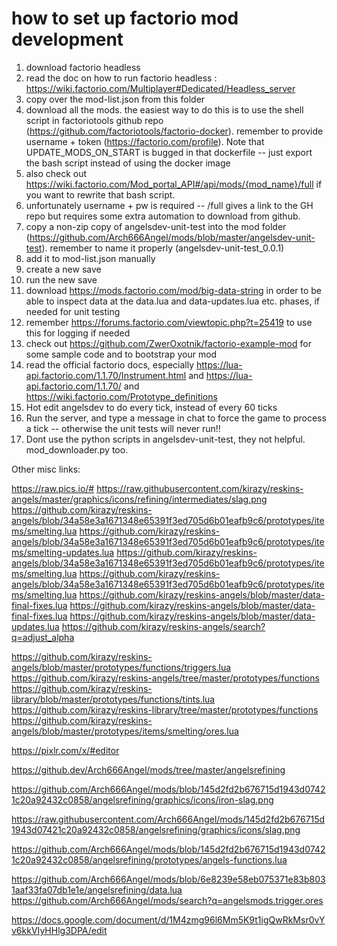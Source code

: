 # how to set up factorio mod development

1. download factorio headless
2. read the doc on how to run factorio headless : https://wiki.factorio.com/Multiplayer#Dedicated/Headless_server
3. copy over the mod-list.json from this folder
4. download all the mods. the easiest way to do this is to use the shell script in factoriotools github repo (https://github.com/factoriotools/factorio-docker). remember to provide username + token (https://factorio.com/profile). Note that UPDATE_MODS_ON_START is bugged in that dockerfile -- just export the bash script instead of using the docker image
5. also check out https://wiki.factorio.com/Mod_portal_API#/api/mods/{mod_name}/full if you want to rewrite that bash script.
6. unfortunately username + pw is required -- /full gives a link to the GH repo but requires some extra automation to download from github.
5. copy a non-zip copy of angelsdev-unit-test into the mod folder (https://github.com/Arch666Angel/mods/blob/master/angelsdev-unit-test). remember to name it properly (angelsdev-unit-test_0.0.1)
6. add it to mod-list.json manually
7. create a new save
8. run the new save
9. download https://mods.factorio.com/mod/big-data-string in order to be able to inspect data at the data.lua and data-updates.lua etc. phases, if needed for unit testing
10. remember https://forums.factorio.com/viewtopic.php?t=25419 to use this for logging if needed
11. check out https://github.com/ZwerOxotnik/factorio-example-mod for some sample code and to bootstrap your mod
12. read the official factorio docs, especially https://lua-api.factorio.com/1.1.70/Instrument.html and https://lua-api.factorio.com/1.1.70/ and https://wiki.factorio.com/Prototype_definitions
13. Hot edit angelsdev to do every tick, instead of every 60 ticks
14. Run the server, and type a message in chat to force the game to process a tick -- otherwise the unit tests will never run!!
14. Dont use the python scripts in angelsdev-unit-test, they not helpful. mod_downloader.py too.

Other misc links:

https://raw.pics.io/#
https://raw.githubusercontent.com/kirazy/reskins-angels/master/graphics/icons/refining/intermediates/slag.png
https://github.com/kirazy/reskins-angels/blob/34a58e3a1671348e65391f3ed705d6b01eafb9c6/prototypes/items/smelting.lua
https://github.com/kirazy/reskins-angels/blob/34a58e3a1671348e65391f3ed705d6b01eafb9c6/prototypes/items/smelting-updates.lua
https://github.com/kirazy/reskins-angels/blob/34a58e3a1671348e65391f3ed705d6b01eafb9c6/prototypes/items/smelting.lua
https://github.com/kirazy/reskins-angels/blob/34a58e3a1671348e65391f3ed705d6b01eafb9c6/prototypes/items/smelting.lua
https://github.com/kirazy/reskins-angels/blob/master/data-final-fixes.lua
https://github.com/kirazy/reskins-angels/blob/master/data-final-fixes.lua
https://github.com/kirazy/reskins-angels/blob/master/data-updates.lua
https://github.com/kirazy/reskins-angels/search?q=adjust_alpha


https://github.com/kirazy/reskins-angels/blob/master/prototypes/functions/triggers.lua
https://github.com/kirazy/reskins-angels/tree/master/prototypes/functions
https://github.com/kirazy/reskins-library/blob/master/prototypes/functions/tints.lua
https://github.com/kirazy/reskins-library/tree/master/prototypes/functions
https://github.com/kirazy/reskins-angels/blob/master/prototypes/items/smelting/ores.lua

https://pixlr.com/x/#editor

https://github.dev/Arch666Angel/mods/tree/master/angelsrefining

https://github.com/Arch666Angel/mods/blob/145d2fd2b676715d1943d07421c20a92432c0858/angelsrefining/graphics/icons/iron-slag.png

https://raw.githubusercontent.com/Arch666Angel/mods/145d2fd2b676715d1943d07421c20a92432c0858/angelsrefining/graphics/icons/slag.png

https://github.com/Arch666Angel/mods/blob/145d2fd2b676715d1943d07421c20a92432c0858/angelsrefining/prototypes/angels-functions.lua

https://github.com/Arch666Angel/mods/blob/6e8239e58eb075371e83b8031aaf33fa07db1e1e/angelsrefining/data.lua
https://github.com/Arch666Angel/mods/search?q=angelsmods.trigger.ores

https://docs.google.com/document/d/1M4zmg96l6Mm5K9t1igQwRkMsr0vYv6kkVIyHHlg3DPA/edit


